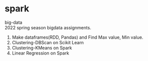 # spark
big-data    
2022 spring season bigdata assignments.    
1. Make dataframes(RDD, Pandas) and Find Max value, Min value.    
2. Clustering-DBScan on Scikit Learn
3. Clustering-KMeans on Spark     
4. Linear Regression on Spark

